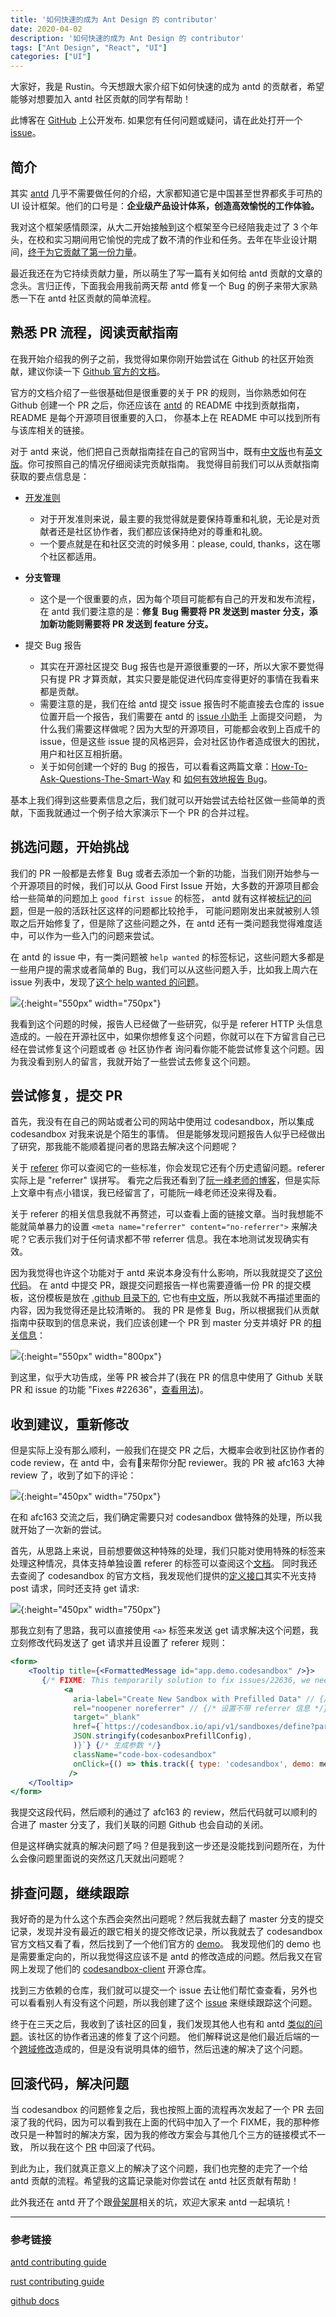 ```yaml
---
title: '如何快速的成为 Ant Design 的 contributor'
date: 2020-04-02
description: '如何快速的成为 Ant Design 的 contributor'
tags: ["Ant Design", "React", "UI"]
categories: ["UI"]
---
```


大家好，我是 Rustin。今天想跟大家介绍下如何快速的成为 antd 的贡献者，希望能够对想要加入 antd 社区贡献的同学有帮助！

此博客在 [GitHub](https://github.com/0xPoe/blog) 上公开发布. 如果您有任何问题或疑问，请在此处打开一个 [issue](https://github.com/0xPoe/blog/issues)。

## 简介

其实 [antd](https://github.com/ant-design/ant-design/) 几乎不需要做任何的介绍，大家都知道它是中国甚至世界都炙手可热的 UI 设计框架。他们的口号是：**企业级产品设计体系，创造高效愉悦的工作体验。**

我对这个框架感情颇深，从大二开始接触到这个框架至今已经陪我走过了 3 个年头，在校和实习期间用它愉悦的完成了数不清的作业和任务。去年在毕业设计期间，[终于为它贡献了第一份力量](https://github.com/ant-design/ant-design/pull/16398)。

最近我还在为它持续贡献力量，所以萌生了写一篇有关如何给 antd 贡献的文章的念头。言归正传，下面我会用我前两天帮 antd 修复一个 Bug 的例子来带大家熟悉一下在 antd 社区贡献的简单流程。

## 熟悉 PR 流程，阅读贡献指南

在我开始介绍我的例子之前，我觉得如果你刚开始尝试在 Github 的社区开始贡献，建议你读一下 [Github 官方的文档](https://help.github.com/cn/github/collaborating-with-issues-and-pull-requests/about-pull-requests)。

官方的文档介绍了一些很基础但是很重要的关于 PR 的规则，当你熟悉如何在 Github 创建一个 PR 之后，你还应该在 [antd](https://github.com/ant-design/ant-design) 的 README 中找到贡献指南，README 是每个开源项目很重要的入口，
你基本上在 README 中可以找到所有与该库相关的链接。

对于 antd 来说，他们把自己贡献指南挂在自己的官网当中，既有[中文版](https://ant.design/docs/react/contributing-cn)也有[英文版](https://ant.design/docs/react/contributing)。你可按照自己的情况仔细阅读完贡献指南。
我觉得目前我们可以从贡献指南获取的要点信息是：
- [开发准则](https://github.com/ant-design/ant-design/blob/master/CODE_OF_CONDUCT.md)
    - 对于开发准则来说，最主要的我觉得就是要保持尊重和礼貌，无论是对贡献者还是社区协作者，我们都应该保持绝对的尊重和礼貌。
    - 一个要点就是在和社区交流的时候多用：please, could, thanks，这在哪个社区都适用。
- **分支管理**
    - 这个是一个很重要的点，因为每个项目可能都有自己的开发和发布流程，在 antd 我们要注意的是：**修复 Bug 需要将 PR 发送到 master 分支，添加新功能则需要将 PR 发送到 feature 分支。**

- 提交 Bug 报告
    - 其实在开源社区提交 Bug 报告也是开源很重要的一环，所以大家不要觉得只有提 PR 才算贡献，其实只要是能促进代码库变得更好的事情在我看来都是贡献。
    - 需要注意的是，我们在给 antd 提交 issue 报告时不能直接去仓库的 issue 位置开启一个报告，我们需要在 antd 的 [issue 小助手](https://new-issue.ant.design/) 上面提交问题，
    为什么我们需要这样做呢？因为大型的开源项目，可能都会收到上百成千的 issue，但是这些 issue 提的风格迥异，会对社区协作者造成很大的困扰，用户和社区互相折磨。
    - 关于如何创建一个好的 Bug 的报告，可以看看这两篇文章：[How-To-Ask-Questions-The-Smart-Way](https://github.com/ryanhanwu/How-To-Ask-Questions-The-Smart-Way) 和 [如何有效地报告 Bug](https://www.chiark.greenend.org.uk/~sgtatham/bugs-cn.html)。

基本上我们得到这些要素信息之后，我们就可以开始尝试去给社区做一些简单的贡献，下面我就通过一个例子给大家演示下一个 PR 的合并过程。

## 挑选问题，开始挑战

我们的 PR 一般都是去修复 Bug 或者去添加一个新的功能，当我们刚开始参与一个开源项目的时候，我们可以从 Good First Issue 开始，大多数的开源项目都会给一些简单的问题加上 `good first issue` 的标签，
antd 就有这样被[标记的问题](https://github.com/ant-design/ant-design/issues?q=is%3Aissue+is%3Aopen+label%3A%22good+first+issue%22)，但是一般的活跃社区这样的问题都比较抢手，
可能问题刚发出来就被别人领取之后开始修复了，但是除了这些问题之外，在 antd 还有一类问题我觉得难度适中，可以作为一些入门的问题来尝试。

在 antd 的 issue 中，有一类问题被 `help wanted` 的标签标记，这些问题大多都是一些用户提的需求或者简单的 Bug，我们可以从这些问题入手，比如我上周六在 issue 列表中，发现了[这个 help wanted 的问题](https://github.com/ant-design/ant-design/issues/22636)。

![](images/post-images/2020-04-02/issue.png){:height="550px" width="750px"}


我看到这个问题的时候，报告人已经做了一些研究，似乎是 referer HTTP 头信息造成的。一般在开源社区中，如果你想修复这个问题，你就可以在下方留言自己已经在尝试修复这个问题或者 @ 社区协作者
询问看你能不能尝试修复这个问题。因为我没看到别人的留言，我就开始了一些尝试去修复这个问题。

## 尝试修复，提交 PR

首先，我没有在自己的网站或者公司的网站中使用过 codesandbox，所以集成 codesandbox 对我来说是个陌生的事情。
但是能够发现问题报告人似乎已经做出了研究，那我能不能顺着提问者的思路去解决这个问题呢？

关于 [referer](https://developer.mozilla.org/zh-CN/docs/Web/HTTP/Headers/Referer) 你可以查阅它的一些标准，你会发现它还有个历史遗留问题。referer 实际上是 "referrer" 误拼写。
看完之后我还看到了[阮一峰老师的博客](http://www.ruanyifeng.com/blog/2019/06/http-referer.html)，但是实际上文章中有点小错误，我已经留言了，可能阮一峰老师还没来得及看。

关于 referer 的相关信息我就不再赘述，可以查看上面的链接文章。当时我想能不能就简单暴力的设置 `<meta name="referrer" content="no-referrer">` 来解决呢？它表示我们对于任何请求都不带 referrer 信息。我在本地测试发现确实有效。

因为我觉得也许这个功能对于 antd 来说本身没有什么影响，所以我就提交了[这份代码](https://github.com/ant-design/ant-design/pull/22688/commits/fa3b1c66b33b3bc0c5f8eb1b267317114d05dd48)。
在 antd 中提交 PR，跟提交问题报告一样也需要遵循一份 PR 的提交模板，这份模板是放在 [.github 目录下的](https://github.com/ant-design/ant-design/blob/master/.github/PULL_REQUEST_TEMPLATE.md),
它也有[中文版](https://github.com/ant-design/ant-design/blob/master/.github/PULL_REQUEST_TEMPLATE/pr_cn.md)，所以我就不再描述里面的内容，因为我觉得还是比较清晰的。
我的 PR 是修复 Bug，所以根据我们从贡献指南中获取到的信息来说，我们应该创建一个 PR 到 master 分支并填好 PR 的[相关信息](https://github.com/ant-design/ant-design/pull/22688)：

![](images/post-images/2020-04-02/pr.png){:height="550px" width="800px"}

到这里，似乎大功告成，坐等 PR 被合并了(我在 PR 的信息中使用了 Github 关联 PR 和 issue 的功能 "Fixes #22636"，[查看用法](https://help.github.com/cn/github/managing-your-work-on-github/linking-a-pull-request-to-an-issue))。

## 收到建议，重新修改

但是实际上没有那么顺利，一般我们在提交 PR 之后，大概率会收到社区协作者的 code review，在 antd 中，会有🤖来帮你分配 reviewer。我的 PR 被 afc163 大神 review 了，收到了如下的评论：

![](images/post-images/2020-04-02/comment1.png){:height="450px" width="750px"}

在和 afc163 交流之后，我们确定需要只对 codesandbox 做特殊的处理，所以我就开始了一次新的尝试。

首先，从思路上来说，目前想要做这种特殊的处理，我们只能对使用特殊的标签来处理这种情况，具体支持单独设置 referer 的标签可以查阅这个[文档](https://developer.mozilla.org/zh-CN/docs/Web/HTTP/Headers/Referrer-Policy)。
同时我还去查阅了 codesandbox 的官方文档，我发现他们提供的[定义接口](https://codesandbox.io/docs/importing#define-api)其实不光支持 post 请求，同时还支持 get 请求:

![](images/post-images/2020-04-02/get.png){:height="450px" width="750px"}

那我立刻有了思路，我可以直接使用 `<a>` 标签来发送 get 请求解决这个问题，我立刻修改代码发送了 get 请求并且设置了 referer 规则：
```jsx
<form>
    <Tooltip title={<FormattedMessage id="app.demo.codesandbox" />}>
       {/* FIXME: This temporarily solution to fix issues/22636, we need revert it to use form after the codesandbox api issue fixed. */}
            <a
              aria-label="Create New Sandbox with Prefilled Data" // {/* 这个属性详见 https://developer.mozilla.org/en-US/docs/Web/Accessibility/ARIA*/}
              rel="noopener noreferrer" // {/* 设置不带 referrer 信息 */}
              target="_blank"
              href={`https://codesandbox.io/api/v1/sandboxes/define?parameters=${compress(
              JSON.stringify(codesanboxPrefillConfig),
              )}`} {/* 生成参数 */}
              className="code-box-codesandbox"
              onClick={() => this.track({ type: 'codesandbox', demo: meta.id })}
             />
    </Tooltip>
</form>
```

我提交这段代码，然后顺利的通过了 afc163 的 review，然后代码就可以顺利的合进了 master 分支了，我们关联的问题 Github 也会自动的关闭。

但是这样确实就真的解决问题了吗？但是我到这一步还是没能找到问题所在，为什么会像问题里面说的突然这几天就出问题呢？

## 排查问题，继续跟踪

我好奇的是为什么这个东西会突然出问题呢？然后我就去翻了 master 分支的提交记录，发现并没有最近的跟它相关的提交修改记录，所以我就去了 codesandbox 官方文档又看了看，然后找到了一个他们官方的 [demo](https://codesandbox.io/s/define-api-post-request-qzlp7nw34q?from-embed)。
我发现他们的 demo 也是需要重定向的，所以我觉得这应该不是 antd 的修改造成的问题。然后我又在官网上发现了他们的 [codesandbox-client](https://github.com/codesandbox/codesandbox-client) 开源仓库。

找到三方依赖的仓库，我们就可以提交一个 issue 去让他们帮忙查查看，另外也可以看看别人有没有这个问题，所以我创建了这个 [issue](https://github.com/codesandbox/codesandbox-client/issues/3769) 来继续跟踪这个问题。

终于在三天之后，我收到了该社区的回复，我们发现其他人也有和 antd [类似的问题](https://github.com/codesandbox/codesandbox-client/issues/3769#issuecomment-606660384)。该社区的协作者迅速的修复了这个问题。
他们解释说这是他们最近后端的一个[跨域修改](https://github.com/codesandbox/codesandbox-client/issues/3769#issuecomment-606674734)造成的，但是没有说明具体的细节，然后迅速的解决了这个问题。

## 回滚代码，解决问题

当 codesandbox 的问题修复之后，我也按照上面的流程再次发起了一个 PR 去回滚了我的代码，因为可以看到我在上面的代码中加入了一个 FIXME，我的那种修改只是一种暂时的解决方案，因为我的修改方案会与其他几个三方的链接模式不一致，
所以我在这个 [PR](https://github.com/ant-design/ant-design/pull/22797) 中回滚了代码。

到此为止，我们就真正意义上的解决了这个问题，我们也完整的走完了一个给 antd 贡献的流程。希望我的这篇记录能对你尝试在 antd 社区贡献有帮助！

此外我还在 antd 开了个跟[骨架屏](https://github.com/ant-design/ant-design/issues/20574)相关的坑，欢迎大家来 antd 一起填坑！

---

### 参考链接
[antd contributing guide](https://ant.design/docs/react/contributing)

[rust contributing guide](https://github.com/rust-lang/rust/blob/master/CONTRIBUTING.md)

[github docs](https://help.github.com/)
